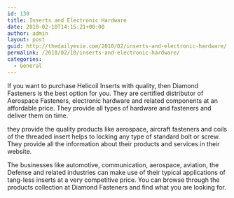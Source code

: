 ```yaml
---
id: 130
title: Inserts and Electronic Hardware
date: 2010-02-10T14:15:21+00:00
author: admin
layout: post
guid: http://thedailyevie.com/2010/02/inserts-and-electronic-hardware/
permalink: /2010/02/10/inserts-and-electronic-hardware/
categories:
  - General
---
```

If you want to purchase Helicoil Inserts with quality, then Diamond Fasteners is the best option for you. They are certified distributor of Aerospace Fasteners, electronic hardware and related components at an affordable price. They provide all types of hardware and fasteners and deliver them on time.

they provide the quality products like aerospace, aircraft fasteners and coils of the threaded insert helps to locking any type of standard bolt or screw. They provide all the information about their products and services in their website.

The businesses like automotive, communication, aerospace, aviation, the Defense and related industries can make use of their typical applications of tang-less inserts at a very competitive price. You can browse through the products collection at Diamond Fasteners and find what you are looking for.